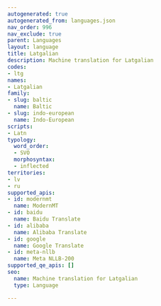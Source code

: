 ```yaml
---
autogenerated: true
autogenerated_from: languages.json
nav_order: 996
nav_exclude: true
parent: Languages
layout: language
title: Latgalian
description: Machine translation for Latgalian
codes:
- ltg
names:
- Latgalian
family:
- slug: baltic
  name: Baltic
- slug: indo-european
  name: Indo-European
scripts:
- Latn
typology:
  word_order:
  - SVO
  morphosyntax:
  - inflected
territories:
- lv
- ru
supported_apis:
- id: modernmt
  name: ModernMT
- id: baidu
  name: Baidu Translate
- id: alibaba
  name: Alibaba Translate
- id: google
  name: Google Translate
- id: meta-nllb
  name: Meta NLLB-200
supported_qe_apis: []
seo:
  name: Machine translation for Latgalian
  type: Language

---
```


